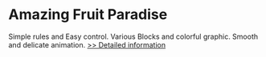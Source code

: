 # Amazing Fruit Paradise
Simple rules and Easy control. Various Blocks and colorful graphic. Smooth and delicate animation.
[>> Detailed information](https://secure.shareit.com/shareit/product.html?productid=300859120&affiliateid=200057808)